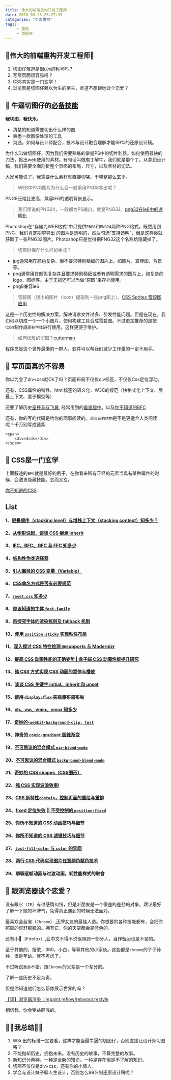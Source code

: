 ```yaml
---
title: 伟大的前端重构开发工程师
date: 2018-03-23 23:27:39
categories: "页面重构" 
tags:
     - 重构
     - 切图仔
---
```


## 🦉伟大的前端重构开发工程师🦉

1. 切图仔难道是很`LOW`的称号吗？
2. 写写页面很容易吗？
3. CSS其实是一门玄学！
4. 浏览器是切图仔赖以为生的宿主，难道不想跟她谈个恋爱？

<!-- more -->

## 🤡 牛逼切图仔的[必备技能](https://github.com/xiangpaopao/blog/issues/2)

**我切图，我快乐。**

* 清楚的知道需要切出什么样的图
* 熟悉一款图像处理的工具
* 沟通，如何与设计师配合，技术与设计融合理解才能99%的还原设计稿。

为什么叫做切图仔，因为我们需要熟练的掌握PS中的切片利器。如何使用最快的刀法，抠出web使用的素材。有句话叫做庖丁解牛，我们就是那个丁。从拿到设计稿，我们需要全面剖析整个页面的布局，尺寸，以及素材的切法。


 大家可能说了，我需要什么素材就直接切咯，干嘛整那么玄乎。

> WEB中PNG图片为什么会一般采用PNG8导出呢？

 PNG8压缩比更高，兼容IE6的透明背景显示。

> 我们常说的PNG24，一般都为PS输出，就是PNG32。[png32在ie6中的透明化](https://75team.com/post/png32%E5%9C%A8ie6%E4%B8%AD%E7%9A%84%E9%80%8F%E6%98%8E%E5%8C%96.html)

Photoshop在“存储为WEB格式”中只提供`PNG8`和`PNG24`两种PNG格式，既然用到PNG，我们肯定期望导出 的图片是透明的，然后勾选“支持透明”，但是这样你就获取了一张PNG32图片。Photoshop只是觉得把PNG32这个名称给隐藏掉了。

> 切图时保存什么样的格式？

* jpg通常用在颜色复杂、但不要求特别精细的图片上，如照片、宣传图、背景等。
* png通常用在颜色复杂并且要求特别精细或者有透明需求的图片上，如复杂的logo、图标等。由于无损还可以当做“原图”来存档使用。
* png8兼容ie6

> 雪碧图（很小的图片（icon）提取到一张png图上）。[CSS Sprites 雪碧图应用](https://segmentfault.com/a/1190000007686042)
    
这是一个历史性的解决方案，解决请求文件过多、引发性能问题。但是在现在，我们可以切成一个一个小图片，使用构建工具合成雪碧图。不过更加推荐的是把icon制作成`图标字体`进行使用。这样更便于维护。


> 如何优雅的切图？[cutterman](http://www.cutterman.cn/zh)

程序员是这个世界最懒的一群人，软件可以帮我们减少工作量的一定不用手。
        

## 🤡 写页面真的不容易

你以为会了div+css就Ok了吗？页面布局不仅仅div标签，不仅仅Css定位浮动。

还有，CSS属性的特性、html标签的语义化、W3C的规范（块格式化上下文、层叠上下文、盒子模型等）

还要了解历史[圣杯与双飞翼](https://blog.csdn.net/wangchengiii/article/details/77926868),
经常用到的[垂直居中](https://github.com/hawx1993/tech-blog/issues/12)。以及[你不知道的BFC](https://juejin.im/post/59b73d5bf265da064618731d)

还有，你的写的代码是给你的同事阅读的。`语义话的结构`是不是更适合人类阅读呢？千万别写成酱紫

```
<span>
    <div>dsds</div>
</span>

```

## 🤡 CSS是一门玄学

上面叙述的`BFC`就是最好的例子，在你看来所有正经的元素当具有某种属性的时候，会激发隐藏技能。玄而又玄。

[你不知道的CSS](https://github.com/chokcoco/iCSS/blob/master/readme.md)

## List

#### 1、[层叠顺序（stacking level）与堆栈上下文（stacking context）知多少？](https://github.com/chokcoco/iCSS/issues/1)

#### 2、[从倒影说起，谈谈 CSS 继承 inherit](https://github.com/chokcoco/iCSS/issues/1)

#### 3、[IFC、BFC、GFC 与 FFC 知多少](https://github.com/chokcoco/iCSS/issues/5)

#### 4、[结构性伪类选择器](https://github.com/chokcoco/iCSS/issues/5)

#### 5、[引人瞩目的 CSS 变量（Variable）](https://github.com/chokcoco/iCSS/issues/5)

#### 6、[CSS命名方式是否有必要规范](https://github.com/chokcoco/iCSS/issues/5)

#### 7、[`reset.css` 知多少 ](https://github.com/chokcoco/iCSS/issues/5)

#### 8、[你该知道的字体 `font-family`](https://github.com/chokcoco/iCSS/issues/6)

#### 9、[再探究字体的渲染规则及 fallback 机制](https://github.com/chokcoco/iCSS/issues/7)

#### 10、[使用 `position:sticky` 实现粘性布局](https://github.com/chokcoco/iCSS/issues/8)

#### 11、[深入探讨 CSS 特性检测 @supports 与 Modernizr](https://github.com/chokcoco/iCSS/issues/9)

#### 12、[提高 CSS 动画性能的正确姿势 | 盒子端 CSS 动画性能提升研究](https://github.com/chokcoco/iCSS/issues/11)

#### 13、[纯 CSS 方式实现 CSS 动画的暂停与播放](https://github.com/chokcoco/iCSS/issues/12)

#### 14、[谈谈 CSS 关键字 initial、inherit 和 unset](https://github.com/chokcoco/iCSS/issues/13)

#### 15、~~使用 `display:flex` 实现瀑布流布局~~

#### 16、[vh、vw、vmin、vmax 知多少](https://github.com/chokcoco/iCSS/issues/15)

#### 17、[奇妙的`-webkit-background-clip: text`](https://github.com/chokcoco/iCSS/issues/14)

#### 18、[神奇的 `conic-gradient` 圆锥渐变](https://github.com/chokcoco/iCSS/issues/19)

#### 19、[不可思议的混合模式 `mix-blend-mode` ](https://github.com/chokcoco/iCSS/issues/16)

#### 20、[不可思议的混合模式 `background-blend-mode`](https://github.com/chokcoco/iCSS/issues/31)

#### 21、[奇妙的 CSS shapes（CSS图形）](https://github.com/chokcoco/iCSS/issues/18)

#### 22、[纯 CSS 实现波浪效果!](https://github.com/chokcoco/iCSS/issues/22)

#### 23、[CSS 新特性`contain`，控制页面的重绘与重排](https://github.com/chokcoco/iCSS/issues/23)

#### 24、[fixed 定位失效 || 不受控制的 `position:fixed`](https://github.com/chokcoco/iCSS/issues/24)

#### 25、[你所不知道的 CSS 动画技巧与细节](https://github.com/chokcoco/iCSS/issues/27)

#### 26、[你所不知道的 CSS 滤镜技巧与细节](https://github.com/chokcoco/iCSS/issues/30)

#### 27、[`text-fill-color` 与 `color` 的异同](https://github.com/chokcoco/iCSS/issues/17)

#### 28、[两行 CSS 代码实现图片任意颜色赋色技术](https://github.com/chokcoco/iCSS/issues/32)

#### 29、聊聊逐帧动画与过渡动画，耗性能样式的取舍


## 🤡 跟浏览器谈个恋爱？

没有跟它（`IE`）有过感情纠纷，但是听朋友是一个很差的差劲的对象。建议最好了解一下她的坏脾气，免得真正遇到的时候无法面对。

最喜欢金丝雀（`Chrome`）,正牌女友的最佳人选。你想要的各种技能都有，会把你照顾的舒舒服服的。拥有它，你的天空都会是蓝色的。

还有小🦊（Firefox）,会中文不得不说很照顾一部分人。当作备胎也是不错的。

至于其他的，搜歌，360，小白，等等其他的小家伙。这些都是`chrome`的子子孙孙，很是年幼。就不考虑了。

不过听说`遨游`不错，跟`Chrome`的父辈是一个辈分的。

了解一些历史不足为奇。

但是你知道他们怎么帮你展示世界的吗？

[【译】浏览器渲染：repaint,reflow/relayout,restyle](https://segmentfault.com/a/1190000006917754)

相信我，你会受益匪浅的。


## 👻👻我总结👻👻

1. W3c出的标准一定要看，这样才能当最牛逼的切图仔，否则直接让设计师切图咯？
2. 不能抛却历史，拥抱未来。没有历史的故事，不算完整的故事。
3. 新知识分两种，一种是全新的知识，一种是存在但是不了解的知识。
4. 切图不仅仅是div+css，还有你的小情人。
5. 学会与设计妹子聊人生设计，否则怎么99%的还原设计稿呢？

